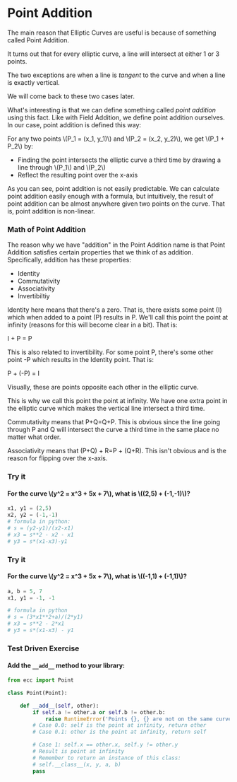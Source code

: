 
# Point Addition

The main reason that Elliptic Curves are useful is because of something called Point Addition. 

It turns out that for every elliptic curve, a line will intersect at either 1 or 3 points.

The two exceptions are when a line is _tangent_ to the curve and when a line is exactly vertical.

We will come back to these two cases later.

What's interesting is that we can define something called *point addition* using this fact. Like with Field Addition, we define point addition ourselves. In our case, point addition is defined this way:

For any two points \\(P_1 = (x_1, y_1)\\) and \\(P_2 = (x_2, y_2)\\), we get \\(P_1 + P_2\\) by:

* Finding the point intersects the elliptic curve a third time by drawing a line through \\(P_1\\) and \\(P_2\\)
* Reflect the resulting point over the x-axis

As you can see, point addition is not easily predictable. We can calculate point addition easily enough with a formula, but intuitively, the result of point addition can be almost anywhere given two points on the curve. That is, point addition is non-linear.

### Math of Point Addition

The reason why we have "addition" in the Point Addition name is that Point Addition satisfies certain properties that we think of as addition. Specifically, addition has these properties:

* Identity
* Commutativity
* Associativity
* Invertibiltiy

Identity here means that there's a zero. That is, there exists some point (I) which when added to a point (P) results in P. We'll call this point the point at infinity (reasons for this will become clear in a bit). That is:

I + P = P

This is also related to invertibility. For some point P, there's some other point -P which results in the Identity point. That is:

P + (-P) = I

Visually, these are points opposite each other in the elliptic curve.

This is why we call this point the point at infinity. We have one extra point in the elliptic curve which makes the vertical line intersect a third time.

Commutativity means that P+Q=Q+P. This is obvious since the line going through P and Q will intersect the curve a third time in the same place no matter what order.

Associativity means that (P+Q) + R=P + (Q+R). This isn't obvious and is the reason for flipping over the x-axis.

### Try it

#### For the curve \\(y^2 = x^3 + 5x + 7\\), what is \\((2,5) + (-1,-1)\\)?


```python
x1, y1 = (2,5)
x2, y2 = (-1,-1)
# formula in python:
# s = (y2-y1)/(x2-x1)
# x3 = s**2 - x2 - x1
# y3 = s*(x1-x3)-y1
```

### Try it

#### For the curve \\(y^2 = x^3 + 5x + 7\\), what is \\((-1,1) + (-1,1)\\)?


```python
a, b = 5, 7
x1, y1 = -1, -1

# formula in python
# s = (3*x1**2+a)/(2*y1)
# x3 = s**2 - 2*x1
# y3 = s*(x1-x3) - y1
```

### Test Driven Exercise

#### Add the `__add__` method to your library:


```python
from ecc import Point

class Point(Point):

    def __add__(self, other):
        if self.a != other.a or self.b != other.b:
            raise RuntimeError('Points {}, {} are not on the same curve'.format(self, other))
        # Case 0.0: self is the point at infinity, return other
        # Case 0.1: other is the point at infinity, return self

        # Case 1: self.x == other.x, self.y != other.y
        # Result is point at infinity
        # Remember to return an instance of this class:
        # self.__class__(x, y, a, b)
        pass
```
